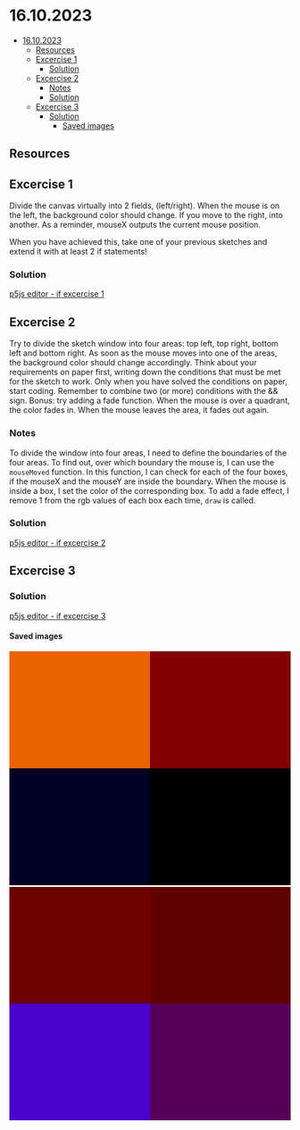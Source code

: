 # 16.10.2023

- [16.10.2023](#16102023)
  - [Resources](#resources)
  - [Excercise 1](#excercise-1)
    - [Solution](#solution)
  - [Excercise 2](#excercise-2)
    - [Notes](#notes)
    - [Solution](#solution-1)
  - [Excercise 3](#excercise-3)
    - [Solution](#solution-2)
      - [Saved images](#saved-images)

## Resources


## Excercise 1

Divide the canvas virtually into 2 fields, (left/right). When the mouse is on the left, the background color should change. If you move to the right, into another. As a reminder, mouseX outputs the current mouse position.

When you have achieved this, take one of your previous sketches and extend it with at least 2 if statements!

### Solution

[p5js editor - if excercise 1](https://editor.p5js.org/stefanvoegelisrf/sketches/XOCQzLZX2)

## Excercise 2

Try to divide the sketch window into four areas: top left, top right, bottom left and bottom right. As soon as the mouse moves into one of the areas, the background color should change accordingly. Think about your requirements on paper first, writing down the conditions that must be met for the sketch to work. Only when you have solved the conditions on paper, start coding. Remember to combine two (or more) conditions with the && sign. Bonus: try adding a fade function. When the mouse is over a quadrant, the color fades in. When the mouse leaves the area, it fades out again.

### Notes

To divide the window into four areas, I need to define the boundaries of the four areas.
To find out, over which boundary the mouse is, I can use the ```mouseMoved``` function.
In this function, I can check for each of the four boxes, if the mouseX and the mouseY are inside the boundary.
When the mouse is inside a box, I set the color of the corresponding box.
To add a fade effect, I remove 1 from the rgb values of each box each time, ```draw``` is called.

### Solution

[p5js editor - if excercise 2](https://editor.p5js.org/stefanvoegelisrf/sketches/ZaTcr0Qkl)

## Excercise 3

### Solution

[p5js editor - if excercise 3](https://editor.p5js.org/stefanvoegelisrf/sketches/ZaTcr0Qkl)

#### Saved images

![Canvas divided into four parts with different colors, screenshot of the canvas](myCanvas_export_1.jpg)
![Canvas divided into four parts with different colors, screenshot of the canvas](myCanvas_export_2.jpg)